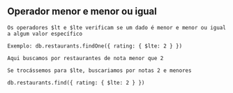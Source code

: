 ## Operador menor e menor ou igual

```
Os operadores $lt e $lte verificam se um dado é menor e menor ou igual a algum valor específico
```

```
Exemplo: db.restaurants.findOne({ rating: { $lte: 2 } })
```

```
Aqui buscamos por restaurantes de nota menor que 2
```

```
Se trocássemos para $lte, buscariamos por notas 2 e menores
```

```
db.restaurants.find({ rating: { $lte: 2 } })
```
